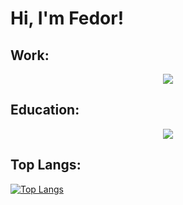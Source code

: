 # Hi, I'm Fedor!

  
  ## Work:
  <p align="center">
      <img src="https://skillicons.dev/icons?i=python,golang,docker,kubernetes,git,aws,postman,fastapi,grafana&perline=3" />
  </p>
    
  ## Education:
  <p align="center">
      <img src="https://skillicons.dev/icons?i=c,linux,bash,cs,cpp,dotnet,latex,sqlite,&perline=3" />
  </p>

## Top Langs:
[![Top Langs](https://github-readme-stats.vercel.app/api/top-langs/?username=fkurushin)](https://github.com/anuraghazra/github-readme-stats)

